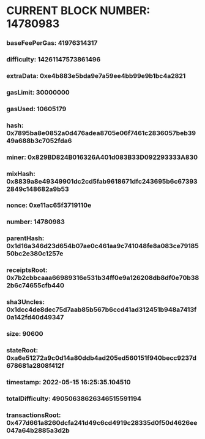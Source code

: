 # CURRENT BLOCK NUMBER: 14780983

### baseFeePerGas: 41976314317
### difficulty: 14261147573861496
### extraData: 0xe4b883e5bda9e7a59ee4bb99e9b1bc4a2821
### gasLimit: 30000000
### gasUsed: 10605179
### hash: 0x7895ba8e0852a0d476adea8705e06f7461c2836057beb3949a688b3c7052fda6
### miner: 0x829BD824B016326A401d083B33D092293333A830
### mixHash: 0x8839a8e49349901dc2cd5fab9618671dfc243695b6c673932849c148682a9b53
### nonce: 0xe11ac65f3719110e
### number: 14780983
### parentHash: 0x1d16a346d23d654b07ae0c461aa9c741048fe8a083ce7918550bc2e380c1257e
### receiptsRoot: 0x7b2cbbcaaa66989316e531b34ff0e9a126208db8df0e70b382b6c74655cfb440
### sha3Uncles: 0x1dcc4de8dec75d7aab85b567b6ccd41ad312451b948a7413f0a142fd40d49347
### size: 90600
### stateRoot: 0xa6e51272a9c0d14a80ddb4ad205ed560151f940becc9237d678681a2808f412f
### timestamp: 2022-05-15 16:25:35.104510
### totalDifficulty: 49050638626346515591194
### transactionsRoot: 0x477d661a8260dcfa241d49c6cd4919c28335d0f50d4626ee047a64b2885a3d2b
